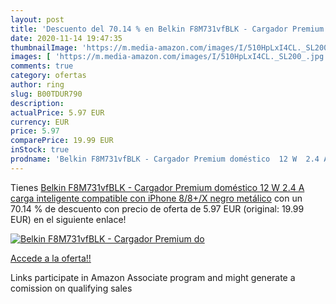 ```yaml
---
layout: post
title: 'Descuento del 70.14 % en Belkin F8M731vfBLK - Cargador Premium do'
date: 2020-11-14 19:47:35
thumbnailImage: 'https://m.media-amazon.com/images/I/510HpLxI4CL._SL200_.jpg'
images: [ 'https://m.media-amazon.com/images/I/510HpLxI4CL._SL200_.jpg' ]
comments: true
category: ofertas
author: ring
slug: B00TDUR790
description:
actualPrice: 5.97 EUR
currency: EUR
price: 5.97
comparePrice: 19.99 EUR
inStock: true
prodname: 'Belkin F8M731vfBLK - Cargador Premium doméstico  12 W  2.4 A  carga inteligente  compatible con iPhone 8/8+/X  negro metálico'
---
```


Tienes [Belkin F8M731vfBLK - Cargador Premium doméstico  12 W  2.4 A  carga inteligente  compatible con iPhone 8/8+/X  negro metálico](https://www.amazon.es/dp/B00TDUR790/?tag=tolees-21) con un 70.14 % de descuento con precio de oferta de 5.97 EUR (original: 19.99 EUR) en el siguiente enlace!

[![Belkin F8M731vfBLK - Cargador Premium do](https://m.media-amazon.com/images/I/510HpLxI4CL._SL200_.jpg)](https://www.amazon.es/dp/B00TDUR790/?tag=tolees-21)

[Accede a la oferta!!](https://www.amazon.es/dp/B00TDUR790/?tag=tolees-21)

Links participate in Amazon Associate program and might generate a comission on qualifying sales


